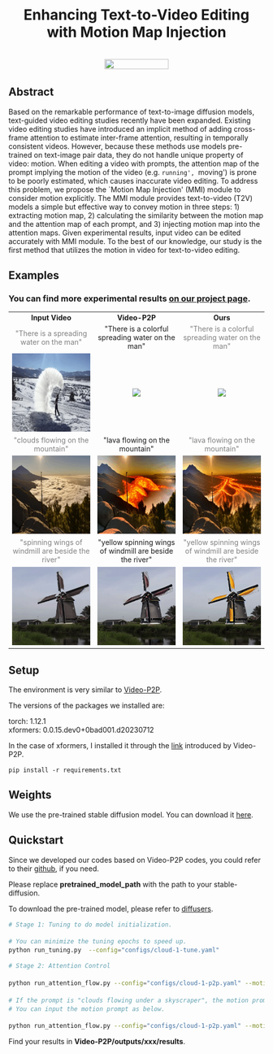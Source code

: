<div align="center">

<h1>Enhancing Text-to-Video Editing with Motion Map Injection</h1>


<br>

<image src="results/figure-1.jpg" width='50%' height='50%' />
<br>

</div>

## Abstract
Based on the remarkable performance of text-to-image diffusion models, text-guided video editing studies recently have been expanded. Existing video editing studies have introduced an implicit method of adding cross-frame attention to estimate inter-frame attention, resulting in temporally consistent videos.
However, because these methods use models pre-trained on text-image pair data, they do not handle unique property of video: motion. When editing a video with prompts, the attention map of the prompt implying the motion of the video (e.g. `running', `moving') is prone to be poorly estimated, which causes inaccurate video editing. To address this problem, we propose the `Motion Map Injection' (MMI) module to consider motion explicitly. The MMI module provides text-to-video (T2V) models a simple but effective way to convey motion in three steps: 1) extracting motion map, 2) calculating the similarity between the motion map and the attention map of each prompt, and 3) injecting motion map into the attention maps. Given experimental results, input video can be edited accurately with MMI module. To the best of our knowledge, our study is the first method that utilizes the motion in video for text-to-video editing.


## Examples
### You can find more experimental results [on our project page](https://currycurry915.github.io/MMI/).

<table class="center">
<tr>
  <td align="center" ><b>Input Video</b></td>
  <td align="center" ><b>Video-P2P</b></td>
  <td align="center" ><b>Ours</b></td>
</tr>

 <tr>
  <td align="center" width=25% style="text-align:center;color:gray;">"There is a spreading water on the man"</td>
  <td align="center" width=25% style="text-align:center;">"There is a colorful spreading water on the man"</td>
  <td align="center" width=25% style="text-align:center;color:gray;">"There is a colorful spreading water on the man"</td>
</tr>

<tr>
  <td align="center" style colspan="1"><img src="results/colorful_water_input.gif" loop=infinite></td>
  <td align="center" style colspan="1"><img src="results/colorful_wate_ori.gif"></td>
  <td align="center" style colspan="1"><img src="results/colorful_wate_MMI.gif"></td>
</tr>


<tr>
  <td align="center" width=25% style="text-align:center;color:gray;">"clouds flowing on the mountain"</td>
  <td align="center" width=25% style="text-align:center;">"lava flowing on the mountain"</td>
  <td align="center" width=25% style="text-align:center;color:gray;">"lava flowing on the mountain"</td>
</tr>

<tr>
  <td align="center" style colspan="1"><img src="results/clouds_lava_input.gif"></td>
  <td align="center" style colspan="1"><img src="results/clouds_lava_ori.gif"></td>
  <td align="center" style colspan="1"><img src="results/clouds_lava_MMI.gif"></td>       
</tr>

<tr>
  <td align="center" width=25% style="text-align:center;color:gray;">"spinning wings of windmill are beside the river"</td>
  <td align="center" width=25% style="text-align:center;">"yellow spinning wings of windmill are beside the river"</td>
  <td align="center" width=25% style="text-align:center;color:gray;">"yellow spinning wings of windmill are beside the river"</td>
</tr>

<tr>
  <td align="center" style colspan="1"><img src="results/yellow_windmill_input.gif"></td>
  <td align="center" style colspan="1"><img src="results/yellow_windmill_ori.gif"></td>
  <td align="center" style colspan="1"><img src="results/yellow_windmill_MMI.gif"></td>       
</tr>
</table>



## Setup

The environment is very similar to [Video-P2P](https://github.com/ShaoTengLiu/Video-P2P).

The versions of the packages we installed are:

torch: 1.12.1 \
xformers: 0.0.15.dev0+0bad001.d20230712

In the case of xformers, I installed it through the [link](https://github.com/bryandlee/Tune-A-Video/issues/4) introduced by Video-P2P.

```shell
pip install -r requirements.txt
```


## Weights

We use the pre-trained stable diffusion model. You can download it [here](https://huggingface.co/runwayml/stable-diffusion-v1-5). 


## Quickstart

Since we developed our codes based on Video-P2P codes, you could refer to their [github](https://github.com/ShaoTengLiu/Video-P2P), if you need.

Please replace **pretrained_model_path** with the path to your stable-diffusion.

To download the pre-trained model, please refer to [diffusers](https://github.com/huggingface/diffusers).


``` bash
# Stage 1: Tuning to do model initialization.

# You can minimize the tuning epochs to speed up.
python run_tuning.py  --config="configs/cloud-1-tune.yaml"
```

``` bash
# Stage 2: Attention Control

python run_attention_flow.py --config="configs/cloud-1-p2p.yaml" --motion_prompt "Please enter motion prompt"

# If the prompt is "clouds flowing under a skyscraper", the motion prompt is "flowing".
# You can input the motion prompt as below.

python run_attention_flow.py --config="configs/cloud-1-p2p.yaml" --motion_prompt "flowing"
```

Find your results in **Video-P2P/outputs/xxx/results**.
